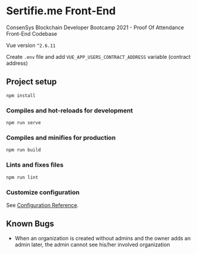 # Sertifie.me Front-End
ConsenSys Blockchain Developer Bootcamp 2021 - Proof Of Attendance Front-End Codebase

Vue version `^2.6.11`

Create `.env` file and add `VUE_APP_USERS_CONTRACT_ADDRESS` variable (contract address)

## Project setup
```
npm install
```

### Compiles and hot-reloads for development
```
npm run serve
```

### Compiles and minifies for production
```
npm run build
```

### Lints and fixes files
```
npm run lint
```

### Customize configuration
See [Configuration Reference](https://cli.vuejs.org/config/).

## Known Bugs
- When an organization is created without admins and the owner adds an admin later, the admin cannot see his/her involved organization
